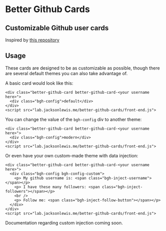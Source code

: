 # Better Github Cards
Customizable Github user cards
---
Inspired by [this repository](https://github.com/lepture/github-cards)

## Usage
These cards are designed to be as customizable as possible, though there are several default themes you can also take advantage of.

A basic card would look like this:
```
<div class="better-github-card better-github-card-<your username here>">
  <div class="bgh-config">default</div>
</div>
<script src="lab.jacksonlewis.me/better-github-cards/front-end.js">
```

You can change the value of the `bgh-config` div to another theme:
```
<div class="better-github-card better-github-card-<your username here>">
  <div class="bgh-config">modern</div>
</div>
<script src="lab.jacksonlewis.me/better-github-cards/front-end.js">
```

Or even have your own custom-made theme with data injection:
```
<div class="better-github-card better-github-card-<your username here>">
  <div class="bgh-config bgh-config-custom">
    <p> My github username is: <span class="bgh-inject-username"></span></p>
    <p> I have these many followers: <span class="bgh-inject-followers"></span></p>
    <br />
    <p> Follow me: <span class="bgh-inject-follow-button"></span></p>
  </div>
</div>
<script src="lab.jacksonlewis.me/better-github-cards/front-end.js">
```

Documentation regarding custom injection coming soon.
